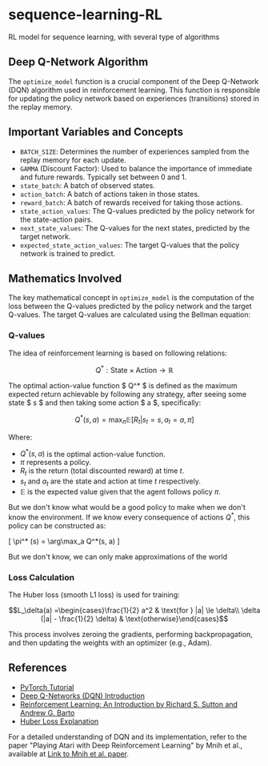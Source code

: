 # sequence-learning-RL
RL model for sequence learning, with several type of algorithms

## Deep Q-Network Algorithm
The `optimize_model` function is a crucial component of the Deep Q-Network (DQN) algorithm used in reinforcement learning. This function is responsible for updating the policy network based on experiences (transitions) stored in the replay memory.

## Important Variables and Concepts

- `BATCH_SIZE`: Determines the number of experiences sampled from the replay memory for each update.
- `GAMMA` (Discount Factor): Used to balance the importance of immediate and future rewards. Typically set between 0 and 1.
- `state_batch`: A batch of observed states.
- `action_batch`: A batch of actions taken in those states.
- `reward_batch`: A batch of rewards received for taking those actions.
- `state_action_values`: The Q-values predicted by the policy network for the state-action pairs.
- `next_state_values`: The Q-values for the next states, predicted by the target network.
- `expected_state_action_values`: The target Q-values that the policy network is trained to predict.

## Mathematics Involved

The key mathematical concept in `optimize_model` is the computation of the loss between the Q-values predicted by the policy network and the target Q-values. The target Q-values are calculated using the Bellman equation:

### Q-values
The idea of reinforcement learning is based on following relations:

$$ Q^* : \text{State} \times \text{Action} \rightarrow \mathbb{R} $$

The optimal action-value function  $ Q^*  $ is defined as the maximum expected return achievable by following any strategy, after seeing some state  $ s  $ and then taking some action  $ a  $, specifically:

$$ Q^*(s, a) = \max_{\pi} \mathbb{E} [R_t | s_t = s, a_t = a, \pi] $$

Where:
- $Q^*(s, a)$ is the optimal action-value function.
-  $\pi$ represents a policy.
-  $R_t$ is the return (total discounted reward) at time  $t$.
-  $s_t$ and $a_t$ are the state and action at time  $t$ respectively.
-  $\mathbb{E}$ is the expected value given that the agent follows policy  $\pi$.

But we don't know what would be a good policy to make when we don't know the environment. If we know every consequence of actions $Q^*$, this policy can be constructed as:

\[ \pi^* (s) = \arg\max_a Q^*(s, a) \]

But we don't know, we can only make approximations of the world

### Loss Calculation

The Huber loss (smooth L1 loss) is used for training:

$$L_\delta(a) =\begin{cases}\frac{1}{2} a^2 & \text{for } |a| \le \delta\\ \delta (|a| - \frac{1}{2} \delta) & \text{otherwise}\end{cases}$$


This process involves zeroing the gradients, performing backpropagation, and then updating the weights with an optimizer (e.g., Adam).


## References
- [PyTorch Tutorial](https://pytorch.org/tutorials/intermediate/reinforcement_q_learning.html)
- [Deep Q-Networks (DQN) Introduction](https://example-link-to-dqn-intro.com)
- [Reinforcement Learning: An Introduction by Richard S. Sutton and Andrew G. Barto](https://example-link-to-sutton-barto-book.com)
- [Huber Loss Explanation](https://example-link-to-huber-loss.com)

For a detailed understanding of DQN and its implementation, refer to the paper "Playing Atari with Deep Reinforcement Learning" by Mnih et al., available at [Link to Mnih et al. paper](https://example-link-to-mnih-paper.com).